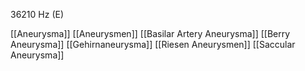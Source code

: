 36210 Hz (E)

[[Aneurysma]]
[[Aneurysmen]]
[[Basilar Artery Aneurysma]]
[[Berry Aneurysma]]
[[Gehirnaneurysma]]
[[Riesen Aneurysmen]]
[[Saccular Aneurysma]]